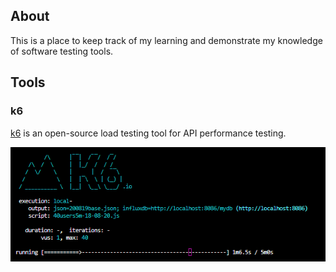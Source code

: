 ## About

This is a place to keep track of my learning and demonstrate my knowledge of software testing tools.


## Tools

### k6

[k6](https://k6.io/) is an open-source load testing tool for API performance testing.

<img src="https://github.com/EmElkan/100DaysOfCode/blob/master/images/day26.gif" alt="Image of code snippet">
